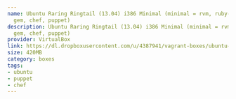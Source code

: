 ```yaml
---
name: Ubuntu Raring Ringtail (13.04) i386 Minimal (minimal = rvm, ruby-2.0.0p247,
  gem, chef, puppet)
description: Ubuntu Raring Ringtail (13.04) i386 Minimal (minimal = rvm, ruby-2.0.0p247,
  gem, chef, puppet)
provider: VirtualBox
link: https://dl.dropboxusercontent.com/u/4387941/vagrant-boxes/ubuntu-13.04-mini-i386.box
size: 420MB
category: boxes
tags:
- ubuntu
- puppet
- chef
---
```

